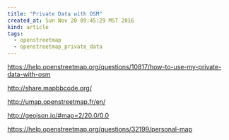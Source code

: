 ```yaml
---
title: "Private Data with OSM"
created_at: Sun Nov 20 09:45:29 MST 2016
kind: article
tags:
  - openstreetmap
  - openstreetmap_private_data
---
```


https://help.openstreetmap.org/questions/10817/how-to-use-my-private-data-with-osm

http://share.mapbbcode.org/

http://umap.openstreetmap.fr/en/

http://geojson.io/#map=2/20.0/0.0

https://help.openstreetmap.org/questions/32199/personal-map

<!--
html boilerplate
<a href="" target="_blank"></a>
<a name=""></a>
<img src="" width="400px">
<ul>
  <li></li>
</ul>
<pre>
</pre>
<pre><code>
</code></pre>
<math xmlns='http://www.w3.org/1998/Math/MathML' display='block'>
</math>
-->
